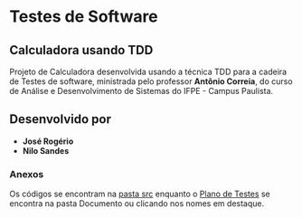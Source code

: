 # Testes de Software
## Calculadora usando TDD
Projeto de Calculadora desenvolvida usando a técnica TDD para a cadeira de Testes de software, ministrada pelo professor **Antônio Correia**, 
do curso de Análise e Desenvolvimento de Sistemas do IFPE - Campus Paulista.

## Desenvolvido por
 - **José Rogério**
 - **Nilo Sandes**

### Anexos
Os códigos se encontram na [pasta src](https://github.com/nilosandes/Testes_Calc/tree/main/src) enquanto o [Plano de Testes](https://github.com/nilosandes/Testes_Calc/blob/main/Documento/Plano_de_testes_Nilo_Rog%C3%A9rio.pdf) se encontra na pasta Documento ou clicando nos nomes em destaque.
